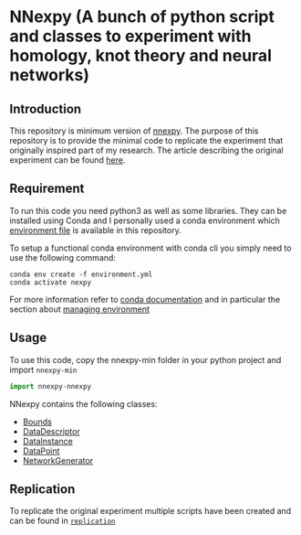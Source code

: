 # NNexpy (A bunch of python script and classes to experiment with homology, knot theory and neural networks) 

## Introduction

This repository is minimum version of [nnexpy](https://github.com/Spiilgriim/nnexpy). The purpose of this repository is to provide the minimal code to replicate the experiment that originally inspired part of my research. The article describing the original experiment can be found [here](https://arxiv.org/abs/1802.04443). 

## Requirement

To run this code you need python3 as well as some libraries. They can be installed using Conda and I personally used a conda environment which [environment file](environment.yml) is available in this repository.

To setup a functional conda environment with conda cli you simply need to use the following command:

```shell
conda env create -f environment.yml
conda activate nexpy
```

For more information refer to [conda documentation](https://docs.conda.io/projects/conda/en/latest/index.html) and in particular the section about [managing environment](https://docs.conda.io/projects/conda/en/latest/user-guide/tasks/manage-environments.html#creating-an-environment-from-an-environment-yml-file)

## Usage

To use this code, copy the nnexpy-min folder in your python project and import `nnexpy-min`

```python
import nnexpy-nnexpy
```

NNexpy contains the following classes:

* [Bounds](docs/Bounds.md)
* [DataDescriptor](docs/DataDescriptor.md)
* [DataInstance](docs/DataInstance.md)
* [DataPoint](docs/DataPoint.md)
* [NetworkGenerator](docs/NetworkGenerator.md)

## Replication

To replicate the original experiment multiple scripts have been created and can be found in [`replication`](replication/)
